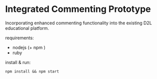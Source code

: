 Integrated Commenting Prototype
=================

Incorporating enhanced commenting functionality into the existing D2L educational platform.

requirements:
 * nodejs (+ npm )
 * ruby

install & run:
```
npm install && npm start